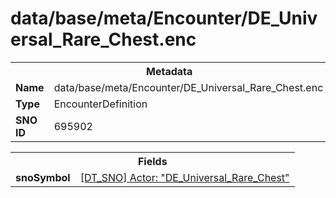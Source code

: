 <h1>data/base/meta/Encounter/DE_Universal_Rare_Chest.enc</h1><table><tr><th colspan="100%">Metadata</th></tr><tr><td><b>Name</b></td><td>data/base/meta/Encounter/DE_Universal_Rare_Chest.enc</td></tr><tr><td><b>Type</b></td><td>EncounterDefinition</td></tr><tr><td><b>SNO ID</b></td><td>695902</td></tr></table>

<table><tr><th colspan="100%">Fields</th></tr><tr><td><b>snoSymbol</b></td><td><a href="..\Actor\DE_Universal_Rare_Chest.acr">[DT_SNO] Actor: "DE_Universal_Rare_Chest"</a></td></tr></table>

